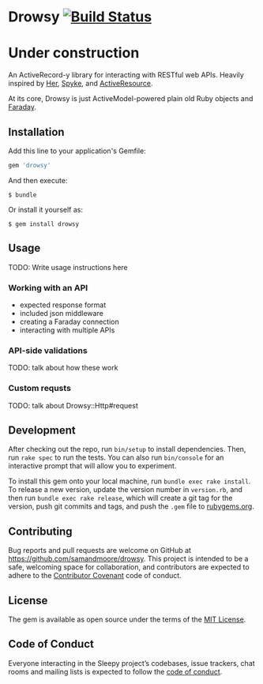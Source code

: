 # Drowsy [![Build Status](https://travis-ci.org/samandmoore/drowsy.svg?branch=master)](https://travis-ci.org/samandmoore/drowsy)

# Under construction

An ActiveRecord-y library for interacting with RESTful web
APIs. Heavily inspired by [Her](https://github.com/remiprev/her), [Spyke](https://github.com/balvig/spyke), and [ActiveResource](https://github.com/rails/activeresource).

At its core, Drowsy is just ActiveModel-powered plain old Ruby objects and
[Faraday](https://github.com/lostisland/faraday).

## Installation

Add this line to your application's Gemfile:

```ruby
gem 'drowsy'
```

And then execute:

    $ bundle

Or install it yourself as:

    $ gem install drowsy

## Usage

TODO: Write usage instructions here

### Working with an API

* expected response format
* included json middleware
* creating a Faraday connection
* interacting with multiple APIs

### API-side validations

TODO: talk about how these work

### Custom requsts

TODO: talk about Drowsy::Http#request

## Development

After checking out the repo, run `bin/setup` to install dependencies. Then, run `rake spec` to run the tests. You can also run `bin/console` for an interactive prompt that will allow you to experiment.

To install this gem onto your local machine, run `bundle exec rake install`. To release a new version, update the version number in `version.rb`, and then run `bundle exec rake release`, which will create a git tag for the version, push git commits and tags, and push the `.gem` file to [rubygems.org](https://rubygems.org).

## Contributing

Bug reports and pull requests are welcome on GitHub at https://github.com/samandmoore/drowsy. This project is intended to be a safe, welcoming space for collaboration, and contributors are expected to adhere to the [Contributor Covenant](http://contributor-covenant.org) code of conduct.

## License

The gem is available as open source under the terms of the [MIT License](https://opensource.org/licenses/MIT).

## Code of Conduct

Everyone interacting in the Sleepy project’s codebases, issue trackers, chat rooms and mailing lists is expected to follow the [code of conduct](https://github.com/samandmoore/drowsy/blob/master/CODE_OF_CONDUCT.md).
